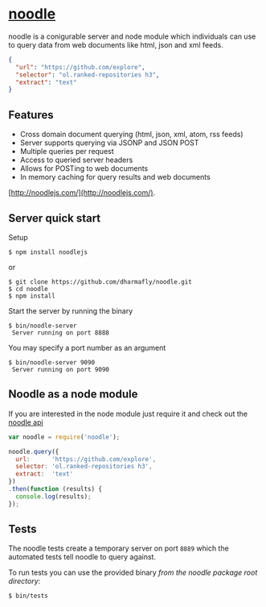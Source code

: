 [noodle](http://noodlejs.com) 
=============================

noodle is a conigurable server and node module which individuals can use to query data from web documents like html, json and xml feeds.

```JSON
{
  "url": "https://github.com/explore",
  "selector": "ol.ranked-repositories h3",
  "extract": "text"
}
```

Features
--------

- Cross domain document querying (html, json, xml, atom, rss feeds)
- Server supports querying via JSONP and JSON POST
- Multiple queries per request
- Access to queried server headers
- Allows for POSTing to web documents
- In memory caching for query results and web documents

[http://noodlejs.com/](http://noodlejs.com/).

Server quick start
------------------

Setup

    $ npm install noodlejs

or

    $ git clone https://github.com/dharmafly/noodle.git
    $ cd noodle
    $ npm install

Start the server by running the binary

    $ bin/noodle-server
     Server running on port 8888

You may specify a port number as an argument

    $ bin/noodle-server 9090
     Server running on port 9090

Noodle as a node module
-----------------------

If you are interested in the node module just require it and check out the 
[noodle api](http://noodlejs.com/reference/#noodle-as-node-module)  

```javascript
var noodle = require('noodle');

noodle.query({
  url:      'https://github.com/explore',
  selector: 'ol.ranked-repositories h3',
  extract:  'text'
})
.then(function (results) {
  console.log(results);
});
```

Tests
-----

The noodle tests create a temporary server on port `8889` which the automated 
tests tell noodle to query against. 

To run tests you can use the provided binary *from the noodle package 
root directory*:

    $ bin/tests
